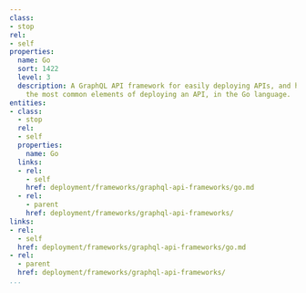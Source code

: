 ```yaml
---
class:
- stop
rel:
- self
properties:
  name: Go
  sort: 1422
  level: 3
  description: A GraphQL API framework for easily deploying APIs, and handles all
    the most common elements of deploying an API, in the Go language.
entities:
- class:
  - stop
  rel:
  - self
  properties:
    name: Go
  links:
  - rel:
    - self
    href: deployment/frameworks/graphql-api-frameworks/go.md
  - rel:
    - parent
    href: deployment/frameworks/graphql-api-frameworks/
links:
- rel:
  - self
  href: deployment/frameworks/graphql-api-frameworks/go.md
- rel:
  - parent
  href: deployment/frameworks/graphql-api-frameworks/
...
```

